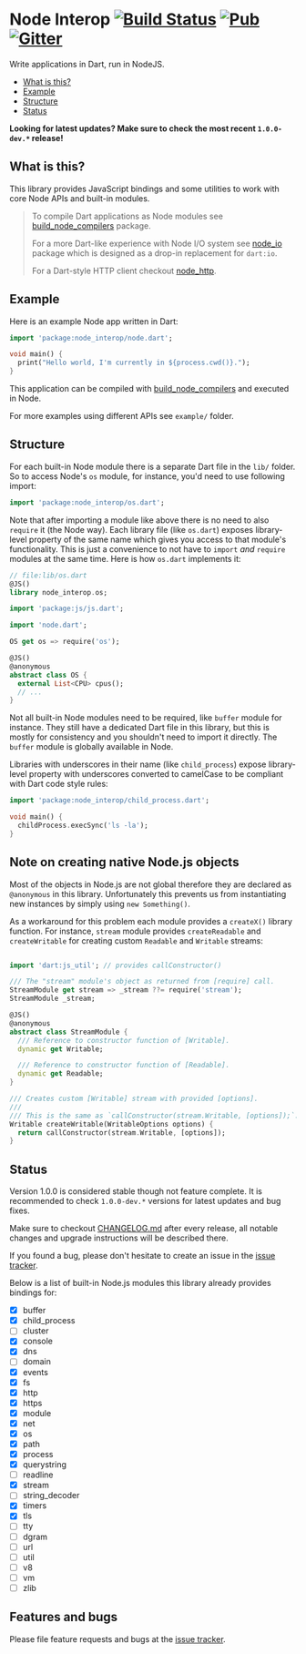 # Node Interop [![Build Status](https://img.shields.io/travis-ci/pulyaevskiy/node-interop.svg?branch=master&style=flat-square)](https://travis-ci.org/pulyaevskiy/node-interop) [![Pub](https://img.shields.io/pub/v/node_interop.svg?style=flat-square)](https://pub.dartlang.org/packages/node_interop) [![Gitter](https://img.shields.io/badge/chat-on%20gitter-c73061.svg?style=flat-square)](https://gitter.im/pulyaevskiy/node-interop)

Write applications in Dart, run in NodeJS.

* [What is this?](#what-is-this?)
* [Example](#example)
* [Structure](#structure)
* [Status](#status)

**Looking for latest updates? Make sure to check the most recent `1.0.0-dev.*` release!**

## What is this?

This library provides JavaScript bindings and some utilities to work with 
core Node APIs and built-in modules.

> To compile Dart applications as Node modules see [build_node_compilers][] 
> package.
> 
> For a more Dart-like experience with Node I/O system see 
> [node_io][] package which is designed as a drop-in replacement for `dart:io`.
>
> For a Dart-style HTTP client checkout [node_http][].

[build_node_compilers]: https://pub.dartlang.org/packages/build_node_compilers
[node_io]: https://pub.dartlang.org/packages/node_io
[node_http]: https://pub.dartlang.org/packages/node_http

## Example

Here is an example Node app written in Dart:

```dart
import 'package:node_interop/node.dart';

void main() {
  print("Hello world, I'm currently in ${process.cwd()}.");
}
```

This application can be compiled with [build_node_compilers][] and executed in 
Node.

For more examples using different APIs see `example/` folder.

## Structure

For each built-in Node module there is a separate Dart file in the `lib/`
folder. So to access Node's `os` module, for instance, you'd need to use
following import:

```dart
import 'package:node_interop/os.dart';
```

Note that after importing a module like above there is no need to also `require`
it (the Node way). Each library file (like `os.dart`) exposes library-level
property of the same name which gives you access to that module's functionality.
This is just a convenience to not have to `import` *and* `require` modules at 
the same time. Here is how `os.dart` implements it:

```dart
// file:lib/os.dart
@JS()
library node_interop.os;

import 'package:js/js.dart';

import 'node.dart';

OS get os => require('os');

@JS()
@anonymous
abstract class OS {
  external List<CPU> cpus();
  // ...
}
```

Not all built-in Node modules need to be required, like `buffer` module for
instance. They still have a dedicated Dart file in this library, but this is 
mostly for consistency and you shouldn't need to import it directly. The 
`buffer` module is globally available in Node.

Libraries with underscores in their name (like `child_process`) expose 
library-level property with underscores converted to camelCase to be compliant 
with Dart code style rules:

```dart
import 'package:node_interop/child_process.dart';

void main() {
  childProcess.execSync('ls -la');
}
```

## Note on creating native Node.js objects

Most of the objects in Node.js are not global therefore they are declared as
`@anonymous` in this library. Unfortunately this prevents us from instantiating
new instances by simply using `new Something()`.

As a workaround for this problem each module provides a `createX()` library
function. For instance, `stream` module provides `createReadable` and
`createWritable` for creating custom `Readable` and `Writable` streams:

```dart

import 'dart:js_util'; // provides callConstructor()

/// The "stream" module's object as returned from [require] call.
StreamModule get stream => _stream ??= require('stream');
StreamModule _stream;

@JS()
@anonymous
abstract class StreamModule {
  /// Reference to constructor function of [Writable].
  dynamic get Writable;

  /// Reference to constructor function of [Readable].
  dynamic get Readable;
}

/// Creates custom [Writable] stream with provided [options].
///
/// This is the same as `callConstructor(stream.Writable, [options]);`.
Writable createWritable(WritableOptions options) {
  return callConstructor(stream.Writable, [options]);
}
```

## Status

Version 1.0.0 is considered stable though not feature complete. It is recommended to check
`1.0.0-dev.*` versions for latest updates and bug fixes.

Make sure to checkout [CHANGELOG.md][changelog] after every release, all 
notable changes and upgrade instructions will be described there.

If you found a bug, please don't hesitate to create an issue in the
[issue tracker][issue_tracker].

[changelog]: https://github.com/pulyaevskiy/node-interop/blob/master/node_interop/CHANGELOG.md
[issue_tracker]: http://github.com/pulyaevskiy/node-interop/issues/new

Below is a list of built-in Node.js modules this library already provides
bindings for:

- [x] buffer
- [x] child_process
- [ ] cluster
- [x] console
- [x] dns
- [ ] domain
- [x] events
- [x] fs
- [x] http
- [x] https
- [x] module
- [x] net
- [x] os
- [x] path
- [x] process
- [x] querystring
- [ ] readline
- [x] stream
- [ ] string_decoder
- [x] timers
- [x] tls
- [ ] tty
- [ ] dgram
- [ ] url
- [ ] util
- [ ] v8
- [ ] vm
- [ ] zlib

## Features and bugs

Please file feature requests and bugs at the [issue tracker][issue_tracker].

